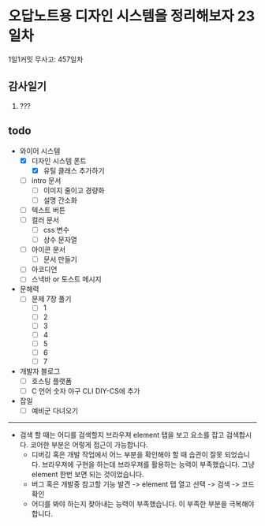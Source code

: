 # 오답노트용 디자인 시스템을 정리해보자 23일차

1일1커밋 무사고: 457일차

## 감사일기

1. ???

## todo

- 와이어 시스템
  - [x] 디자인 시스템 폰트
    - [x] 유틸 클래스 추가하기
  - [ ] intro 문서
    - [ ] 이미지 줄이고 경량화
    - [ ] 설명 간소화
  - [ ] 텍스트 버튼
  - [ ] 컬러 문서
    - [ ] css 변수
    - [ ] 상수 문자열
  - [ ] 아이콘 문서
    - [ ] 문서 만들기
  - [ ] 아코디언
  - [ ] 스낵바 or 토스트 메시지
- 문해력
  - [ ] 문제 7장 풀기
    - [ ] 1
    - [ ] 2
    - [ ] 3
    - [ ] 4
    - [ ] 5
    - [ ] 6
    - [ ] 7
- 개발자 블로그
  - [ ] 호스팅 플랫폼
  - [ ] C 언어 숫자 야구 CLI DIY-CS에 추가
- 잡일
  - [ ] 예비군 다녀오기

---

- 검색 할 때는 어디를 검색할지 브라우져 element 탭을 보고 요소를 잡고 검색합시다. 코어한 부분은 어렇게 접근이 가능합니다.
  - 디버깅 혹은 개발 작업에서 어느 부분을 확인해야 할 때 습관이 잘못 되었습니다. 브라우져에 구현을 하는데 브라우져를 활용하는 능력이 부족했습니다. 그냥 element 한번 보면 되는 것이었습니다.
  - 버그 혹은 개발중 참고할 기능 발견 -> element 탭 열고 선택 -> 검색 -> 코드 확인
  - 어디를 봐야 하는지 찾아내는 능력이 부족했습니다. 이 부족한 부분을 극복해야 합니다.


